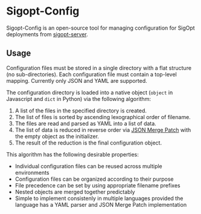 <!--
Copyright © 2023 Intel Corporation

SPDX-License-Identifier: MIT
-->

# Sigopt-Config
Sigopt-Config is an open-source tool for managing configuration for SigOpt deployments from [sigopt-server](https://github.com/sigopt/sigopt-server).

## Usage
Configuration files must be stored in a single directory with a flat structure (no sub-directories). Each configuration file must contain a top-level mapping. Currently only JSON and YAML are supported.

The configuration directory is loaded into a native object (`object` in Javascript and `dict` in Python) via the following algorithm:
 1. A list of the files in the specified directory is created.
 2. The list of files is sorted by ascending lexographical order of filename.
 3. The files are read and parsed as YAML into a list of data.
 4. The list of data is reduced in reverse order via [JSON Merge Patch](https://datatracker.ietf.org/doc/html/rfc7386) with the empty object as the initializer.
 5. The result of the reduction is the final configuration object.

This algorithm has the following desirable properties:
 * Individual configuration files can be reused across multiple environments
 * Configuration files can be organized according to their purpose
 * File precedence can be set by using appropriate filename prefixes
 * Nested objects are merged together predictably
 * Simple to implement consistenly in multiple languages provided the language has a YAML parser and JSON Merge Patch implementation
